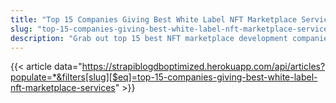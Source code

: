 ```yaml
---
title: "Top 15 Companies Giving Best White Label NFT Marketplace Services"
slug: "top-15-companies-giving-best-white-label-nft-marketplace-services"
description: "Grab out top 15 best NFT marketplace development companies from thousands, you can choose out best as per your requirements."
---
```


{{< article data="https://strapiblogdboptimized.herokuapp.com/api/articles?populate=*&filters[slug][$eq]=top-15-companies-giving-best-white-label-nft-marketplace-services" >}}
